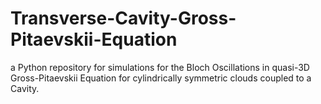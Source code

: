 # Transverse-Cavity-Gross-Pitaevskii-Equation
 a Python repository for simulations for the Bloch Oscillations in quasi-3D Gross-Pitaevskii Equation for cylindrically symmetric clouds coupled to a Cavity.
